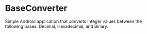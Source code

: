 BaseConverter
=============

Simple Android application that converts integer values between the following bases: Decimal, Hexadecimal, and Binary.
